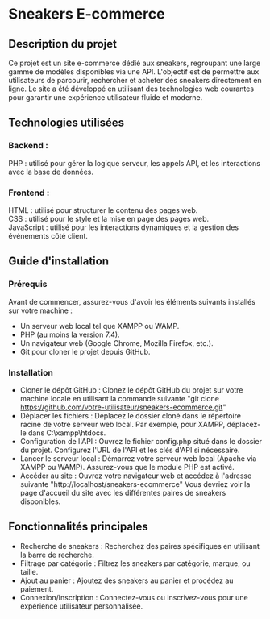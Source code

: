 # Sneakers E-commerce

## Description du projet
Ce projet est un site e-commerce dédié aux sneakers, regroupant une large gamme de modèles disponibles via une API. L'objectif est de permettre aux utilisateurs de parcourir, rechercher et acheter des sneakers directement en ligne. Le site a été développé en utilisant des technologies web courantes pour garantir une expérience utilisateur fluide et moderne.

## Technologies utilisées
### Backend :  
PHP : utilisé pour gérer la logique serveur, les appels API, et les interactions avec la base de données.
### Frontend :  
HTML : utilisé pour structurer le contenu des pages web.  
CSS : utilisé pour le style et la mise en page des pages web.  
JavaScript : utilisé pour les interactions dynamiques et la gestion des événements côté client.

## Guide d'installation
### Prérequis
Avant de commencer, assurez-vous d'avoir les éléments suivants installés sur votre machine :
* Un serveur web local tel que XAMPP ou WAMP.
* PHP (au moins la version 7.4).
* Un navigateur web (Google Chrome, Mozilla Firefox, etc.).
* Git pour cloner le projet depuis GitHub.
### Installation
* Cloner le dépôt GitHub :
  Clonez le dépôt GitHub du projet sur votre machine locale en utilisant la commande suivante "git clone https://github.com/votre-utilisateur/sneakers-ecommerce.git"
* Déplacer les fichiers :
  Déplacez le dossier cloné dans le répertoire racine de votre serveur web local. Par exemple, pour XAMPP, déplacez-le dans C:\xampp\htdocs\.
* Configuration de l'API :
  Ouvrez le fichier config.php situé dans le dossier du projet.
  Configurez l'URL de l'API et les clés d'API si nécessaire.
* Lancer le serveur local :
  Démarrez votre serveur web local (Apache via XAMPP ou WAMP).
  Assurez-vous que le module PHP est activé.
* Accéder au site :
  Ouvrez votre navigateur web et accédez à l'adresse suivante "http://localhost/sneakers-ecommerce"
  Vous devriez voir la page d'accueil du site avec les différentes paires de sneakers disponibles.

## Fonctionnalités principales
* Recherche de sneakers : Recherchez des paires spécifiques en utilisant la barre de recherche.
* Filtrage par catégorie : Filtrez les sneakers par catégorie, marque, ou taille.
* Ajout au panier : Ajoutez des sneakers au panier et procédez au paiement.
* Connexion/Inscription : Connectez-vous ou inscrivez-vous pour une expérience utilisateur personnalisée.
